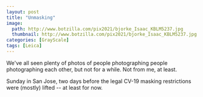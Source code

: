 ```yaml
---
layout: post
title: "Unmasking"
image:
  path: http://www.botzilla.com/pix2021/bjorke_Isaac_KBLM5237.jpg
  thumbnail: http://www.botzilla.com/pix2021/bjorke_Isaac_KBLM5237.jpg
categories: [GrayScale]
tags: [Leica]
---
```


We've all seen plenty of photos of people photographing people photographing each other, but not for a while. Not from me, at least.

Sunday in San Jose, two days before the legal CV-19 masking restrictions were (mostly) lifted -- at least for now.

